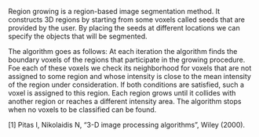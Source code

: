 Region growing is a region-based image segmentation method. It constructs 3D regions by starting from some voxels called seeds that are provided by the user. By placing the seeds at different locations we can specify the objects that will be segmented.

The algorithm goes as follows: At each iteration the algorithm finds the boundary voxels of the regions that participate in the growing procedure. Foe each of these voxels we check its neighborhood for voxels that are not assigned to some region and whose intensity is close to the mean intensity of the region under consideration. If both conditions are satisfied, such a voxel is assigned to this region. Each region grows until it collides with another region or reaches a different intensity area. The algorithm stops when no voxels to be classified can be found.

[1] Pitas I, Nikolaidis N, “3-D image processing algorithms”, Wiley (2000).
